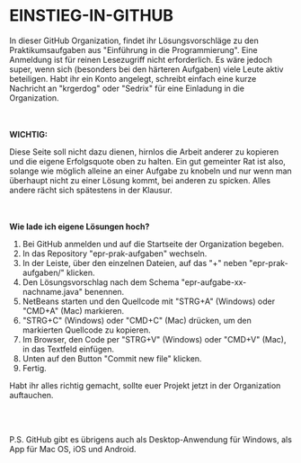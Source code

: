 EINSTIEG-IN-GITHUB
==================

In dieser GitHub Organization, findet ihr Lösungsvorschläge zu den Praktikumsaufgaben aus "Einführung in die Programmierung". Eine Anmeldung ist für reinen Lesezugriff nicht erforderlich. Es wäre jedoch super, wenn sich (besonders bei den härteren Aufgaben) viele Leute aktiv beteiligen. Habt ihr ein Konto angelegt, schreibt einfach eine kurze Nachricht an "krgerdog" oder "Sedrix" für eine Einladung in die Organization.

<br></br>
<b>WICHTIG:</b>

Diese Seite soll nicht dazu dienen, hirnlos die Arbeit anderer zu kopieren und die eigene Erfolgsquote oben zu halten. Ein gut gemeinter Rat ist also, solange wie möglich alleine an einer Aufgabe zu knobeln und nur wenn man überhaupt nicht zu einer Lösung kommt, bei anderen zu spicken. Alles andere rächt sich spätestens in der Klausur.

<br></br>
<b>Wie lade ich eigene Lösungen hoch?</b>

1. Bei GitHub anmelden und auf die Startseite der Organization begeben.
2. In das Repository "epr-prak-aufgaben" wechseln.
3. In der Leiste, über den einzelnen Dateien, auf das "+" neben "epr-prak-aufgaben/" klicken.
4. Den Lösungsvorschlag nach dem Schema "epr-aufgabe-xx-nachname.java" benennen.
5. NetBeans starten und den Quellcode mit "STRG+A" (Windows) oder "CMD+A" (Mac) markieren.
6. "STRG+C" (Windows) oder "CMD+C" (Mac) drücken, um den markierten Quellcode zu kopieren.
7. Im Browser, den Code per "STRG+V" (Windows) oder "CMD+V" (Mac), in das Textfeld einfügen.
8. Unten auf den Button "Commit new file" klicken.
9. Fertig.

Habt ihr alles richtig gemacht, sollte euer Projekt jetzt in der Organization auftauchen.

<br></br>

P.S. GitHub gibt es übrigens auch als Desktop-Anwendung für Windows, als App für Mac OS, iOS und Android.
